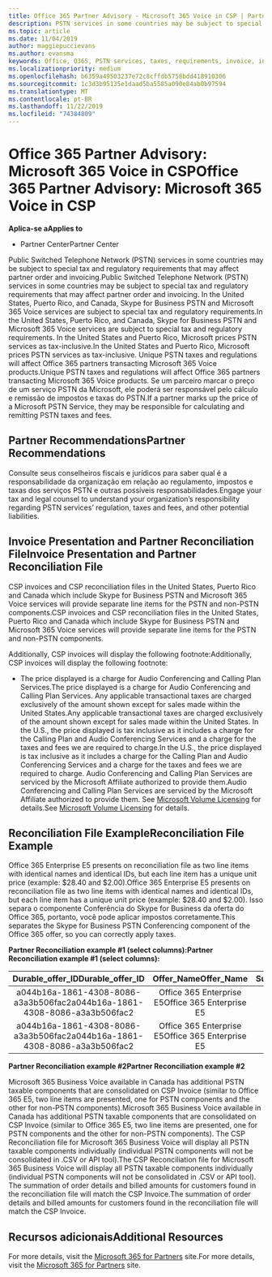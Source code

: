 ```yaml
---
title: Office 365 Partner Advisory - Microsoft 365 Voice in CSP | Partner Center
description: PSTN services in some countries may be subject to special tax and regulatory requirements that may affect partner order and invoicing.
ms.topic: article
ms.date: 11/04/2019
author: maggiepuccievans
ms.author: evansma
keywords: Office, O365, PSTN services, taxes, requirements, invoice, invoicing
ms.localizationpriority: medium
ms.openlocfilehash: b6359a49503237e72c8cffdb5758bdd418910306
ms.sourcegitcommit: 1c3d3b95135e1daad5ba5585a090e84ab0b97594
ms.translationtype: MT
ms.contentlocale: pt-BR
ms.lasthandoff: 11/22/2019
ms.locfileid: "74384809"
---
```

# <a name="office-365-partner-advisory-microsoft-365-voice-in-csp"></a><span data-ttu-id="9e4e1-104">Office 365 Partner Advisory: Microsoft 365 Voice in CSP</span><span class="sxs-lookup"><span data-stu-id="9e4e1-104">Office 365 Partner Advisory: Microsoft 365 Voice in CSP</span></span>

<span data-ttu-id="9e4e1-105">**Aplica-se a**</span><span class="sxs-lookup"><span data-stu-id="9e4e1-105">**Applies to**</span></span>

- <span data-ttu-id="9e4e1-106">Partner Center</span><span class="sxs-lookup"><span data-stu-id="9e4e1-106">Partner Center</span></span>  

<span data-ttu-id="9e4e1-107">Public Switched Telephone Network (PSTN) services in some countries may be subject to special tax and regulatory requirements that may affect partner order and invoicing.</span><span class="sxs-lookup"><span data-stu-id="9e4e1-107">Public Switched Telephone Network (PSTN) services in some countries may be subject to special tax and regulatory requirements that may affect partner order and invoicing.</span></span>  <span data-ttu-id="9e4e1-108">In the United States, Puerto Rico, and Canada, Skype for Business PSTN and Microsoft 365 Voice services are subject to special tax and regulatory requirements.</span><span class="sxs-lookup"><span data-stu-id="9e4e1-108">In the United States, Puerto Rico, and Canada, Skype for Business PSTN and Microsoft 365 Voice services are subject to special tax and regulatory requirements.</span></span> <span data-ttu-id="9e4e1-109">In the United States and Puerto Rico, Microsoft prices PSTN services as tax-inclusive.</span><span class="sxs-lookup"><span data-stu-id="9e4e1-109">In the United States and Puerto Rico, Microsoft prices PSTN services as tax-inclusive.</span></span>  <span data-ttu-id="9e4e1-110">Unique PSTN taxes and regulations will affect Office 365 partners transacting Microsoft 365 Voice products.</span><span class="sxs-lookup"><span data-stu-id="9e4e1-110">Unique PSTN taxes and regulations will affect Office 365 partners transacting Microsoft 365 Voice products.</span></span>  <span data-ttu-id="9e4e1-111">Se um parceiro marcar o preço de um serviço PSTN da Microsoft, ele poderá ser responsável pelo cálculo e remissão de impostos e taxas do PSTN.</span><span class="sxs-lookup"><span data-stu-id="9e4e1-111">If a partner marks up the price of a Microsoft PSTN Service, they may be responsible for calculating and remitting PSTN taxes and fees.</span></span>

## <a name="partner-recommendations"></a><span data-ttu-id="9e4e1-112">Partner Recommendations</span><span class="sxs-lookup"><span data-stu-id="9e4e1-112">Partner Recommendations</span></span>

<span data-ttu-id="9e4e1-113">Consulte seus conselheiros fiscais e jurídicos para saber qual é a responsabilidade da organização em relação ao regulamento, impostos e taxas dos serviços PSTN e outras possíveis responsabilidades.</span><span class="sxs-lookup"><span data-stu-id="9e4e1-113">Engage your tax and legal counsel to understand your organization’s responsibility regarding PSTN services’ regulation, taxes and fees, and other potential liabilities.</span></span>

## <a name="invoice-presentation-and-partner-reconciliation-file"></a><span data-ttu-id="9e4e1-114">Invoice Presentation and Partner Reconciliation File</span><span class="sxs-lookup"><span data-stu-id="9e4e1-114">Invoice Presentation and Partner Reconciliation File</span></span>

<span data-ttu-id="9e4e1-115">CSP invoices and CSP reconciliation files in the United States, Puerto Rico and Canada which include Skype for Business PSTN and Microsoft 365 Voice services will provide separate line items for the PSTN and non-PSTN components.</span><span class="sxs-lookup"><span data-stu-id="9e4e1-115">CSP invoices and CSP reconciliation files in the United States, Puerto Rico and Canada which include Skype for Business PSTN and Microsoft 365 Voice services will provide separate line items for the PSTN and non-PSTN components.</span></span>

<span data-ttu-id="9e4e1-116">Additionally, CSP invoices will display the following footnote:</span><span class="sxs-lookup"><span data-stu-id="9e4e1-116">Additionally, CSP invoices will display the following footnote:</span></span>

* <span data-ttu-id="9e4e1-117">The price displayed is a charge for Audio Conferencing and Calling Plan Services.</span><span class="sxs-lookup"><span data-stu-id="9e4e1-117">The price displayed is a charge for Audio Conferencing and Calling Plan Services.</span></span>  <span data-ttu-id="9e4e1-118">Any applicable transactional taxes are charged exclusively of the amount shown except for sales made within the United States.</span><span class="sxs-lookup"><span data-stu-id="9e4e1-118">Any applicable transactional taxes are charged exclusively of the amount shown except for sales made within the United States.</span></span>  <span data-ttu-id="9e4e1-119">In the U.S., the price displayed is tax inclusive as it includes a charge for the Calling Plan and Audio Conferencing Services and a charge for the taxes and fees we are required to charge.</span><span class="sxs-lookup"><span data-stu-id="9e4e1-119">In the U.S., the price displayed is tax inclusive as it includes a charge for the Calling Plan and Audio Conferencing Services and a charge for the taxes and fees we are required to charge.</span></span>  <span data-ttu-id="9e4e1-120">Audio Conferencing and Calling Plan Services are serviced by the Microsoft Affiliate authorized to provide them.</span><span class="sxs-lookup"><span data-stu-id="9e4e1-120">Audio Conferencing and Calling Plan Services are serviced by the Microsoft Affiliate authorized to provide them.</span></span>  <span data-ttu-id="9e4e1-121">See [Microsoft Volume Licensing](https://go.microsoft.com/fwlink/?LinkId=690247) for details.</span><span class="sxs-lookup"><span data-stu-id="9e4e1-121">See [Microsoft Volume Licensing](https://go.microsoft.com/fwlink/?LinkId=690247) for details.</span></span>

## <a name="reconciliation-file-example"></a><span data-ttu-id="9e4e1-122">Reconciliation File Example</span><span class="sxs-lookup"><span data-stu-id="9e4e1-122">Reconciliation File Example</span></span>

<span data-ttu-id="9e4e1-123">Office 365 Enterprise E5 presents on reconciliation file as two line items with identical names and identical IDs, but each line item has a unique unit price (example: $28.40 and $2.00).</span><span class="sxs-lookup"><span data-stu-id="9e4e1-123">Office 365 Enterprise E5 presents on reconciliation file as two line items with identical names and identical IDs, but each line item has a unique unit price (example: $28.40 and $2.00).</span></span> <span data-ttu-id="9e4e1-124">Isso separa o componente Conferência do Skype for Business da oferta do Office 365, portanto, você pode aplicar impostos corretamente.</span><span class="sxs-lookup"><span data-stu-id="9e4e1-124">This separates the Skype for Business PSTN Conferencing component of the Office 365 offer, so you can correctly apply taxes.</span></span>

<span data-ttu-id="9e4e1-125">**Partner Reconciliation example #1 (select columns):**</span><span class="sxs-lookup"><span data-stu-id="9e4e1-125">**Partner Reconciliation example #1 (select columns):**</span></span>

|<span data-ttu-id="9e4e1-126">**Durable_offer_ID**</span><span class="sxs-lookup"><span data-stu-id="9e4e1-126">**Durable_offer_ID**</span></span>|<span data-ttu-id="9e4e1-127">**Offer_Name**</span><span class="sxs-lookup"><span data-stu-id="9e4e1-127">**Offer_Name**</span></span>|<span data-ttu-id="9e4e1-128">**Subscription_Start_Date**</span><span class="sxs-lookup"><span data-stu-id="9e4e1-128">**Subscription_Start_Date**</span></span>|<span data-ttu-id="9e4e1-129">**Subscription_End_Date**</span><span class="sxs-lookup"><span data-stu-id="9e4e1-129">**Subscription_End_Date**</span></span>|<span data-ttu-id="9e4e1-130">**Charge_Start_Date**</span><span class="sxs-lookup"><span data-stu-id="9e4e1-130">**Charge_Start_Date**</span></span>|<span data-ttu-id="9e4e1-131">**Charge_End_Date**</span><span class="sxs-lookup"><span data-stu-id="9e4e1-131">**Charge_End_Date**</span></span>|<span data-ttu-id="9e4e1-132">**Charge_Type**</span><span class="sxs-lookup"><span data-stu-id="9e4e1-132">**Charge_Type**</span></span>|<span data-ttu-id="9e4e1-133">**Unit_Price**</span><span class="sxs-lookup"><span data-stu-id="9e4e1-133">**Unit_Price**</span></span>|
|:----:|:----:|:----:|:----:|:----:|:----:|:----:|:----:|
|<span data-ttu-id="9e4e1-134">a044b16a-1861-4308-8086-a3a3b506fac2</span><span class="sxs-lookup"><span data-stu-id="9e4e1-134">a044b16a-1861-4308-8086-a3a3b506fac2</span></span>   |<span data-ttu-id="9e4e1-135">Office 365 Enterprise E5</span><span class="sxs-lookup"><span data-stu-id="9e4e1-135">Office 365 Enterprise E5</span></span>   |<span data-ttu-id="9e4e1-136">8/10/2019 0:00</span><span class="sxs-lookup"><span data-stu-id="9e4e1-136">8/10/2019 0:00</span></span>   |<span data-ttu-id="9e4e1-137">8/11/2019 0:00</span><span class="sxs-lookup"><span data-stu-id="9e4e1-137">8/11/2019 0:00</span></span>   |<span data-ttu-id="9e4e1-138">8/11/2019 0:00</span><span class="sxs-lookup"><span data-stu-id="9e4e1-138">8/11/2019 0:00</span></span>|<span data-ttu-id="9e4e1-139">9/10/2019 0:00</span><span class="sxs-lookup"><span data-stu-id="9e4e1-139">9/10/2019 0:00</span></span>   |<span data-ttu-id="9e4e1-140">Taxa do Ciclo</span><span class="sxs-lookup"><span data-stu-id="9e4e1-140">Cycle fee</span></span>   |<span data-ttu-id="9e4e1-141">28,40</span><span class="sxs-lookup"><span data-stu-id="9e4e1-141">28.40</span></span>   |
|<span data-ttu-id="9e4e1-142">a044b16a-1861-4308-8086-a3a3b506fac2</span><span class="sxs-lookup"><span data-stu-id="9e4e1-142">a044b16a-1861-4308-8086-a3a3b506fac2</span></span>   |<span data-ttu-id="9e4e1-143">Office 365 Enterprise E5</span><span class="sxs-lookup"><span data-stu-id="9e4e1-143">Office 365 Enterprise E5</span></span>   |<span data-ttu-id="9e4e1-144">8/10/2019 0:00</span><span class="sxs-lookup"><span data-stu-id="9e4e1-144">8/10/2019 0:00</span></span>   |<span data-ttu-id="9e4e1-145">8/11/2019 0:00</span><span class="sxs-lookup"><span data-stu-id="9e4e1-145">8/11/2019 0:00</span></span>   |<span data-ttu-id="9e4e1-146">8/11/2019 0:00</span><span class="sxs-lookup"><span data-stu-id="9e4e1-146">8/11/2019 0:00</span></span>   |<span data-ttu-id="9e4e1-147">9/10/2019 0:00</span><span class="sxs-lookup"><span data-stu-id="9e4e1-147">9/10/2019 0:00</span></span>   |<span data-ttu-id="9e4e1-148">Taxa do Ciclo</span><span class="sxs-lookup"><span data-stu-id="9e4e1-148">Cycle fee</span></span>   |<span data-ttu-id="9e4e1-149">2,00</span><span class="sxs-lookup"><span data-stu-id="9e4e1-149">2.00</span></span>   |

<span data-ttu-id="9e4e1-150">**Partner Reconciliation example #2**</span><span class="sxs-lookup"><span data-stu-id="9e4e1-150">**Partner Reconciliation example #2**</span></span>

<span data-ttu-id="9e4e1-151">Microsoft 365 Business Voice available in Canada has additional PSTN taxable components that are consolidated on CSP Invoice (similar to Office 365 E5, two line items are presented, one for PSTN components and the other for non-PSTN components).</span><span class="sxs-lookup"><span data-stu-id="9e4e1-151">Microsoft 365 Business Voice available in Canada has additional PSTN taxable components that are consolidated on CSP Invoice (similar to Office 365 E5, two line items are presented, one for PSTN components and the other for non-PSTN components).</span></span>  <span data-ttu-id="9e4e1-152">The CSP Reconciliation file for Microsoft 365 Business Voice will display all PSTN taxable components individually (individual PSTN components will not be consolidated in .CSV or API tool).</span><span class="sxs-lookup"><span data-stu-id="9e4e1-152">The CSP Reconciliation file for Microsoft 365 Business Voice will display all PSTN taxable components individually (individual PSTN components will not be consolidated in .CSV or API tool).</span></span>  <span data-ttu-id="9e4e1-153">The summation of order details and billed amounts for customers found in the reconciliation file will match the CSP Invoice.</span><span class="sxs-lookup"><span data-stu-id="9e4e1-153">The summation of order details and billed amounts for customers found in the reconciliation file will match the CSP Invoice.</span></span>

## <a name="additional-resources"></a><span data-ttu-id="9e4e1-154">Recursos adicionais</span><span class="sxs-lookup"><span data-stu-id="9e4e1-154">Additional Resources</span></span>
<span data-ttu-id="9e4e1-155">For more details, visit the [Microsoft 365 for Partners](https://drumbeat.office.com/Pages/home2016.aspx) site.</span><span class="sxs-lookup"><span data-stu-id="9e4e1-155">For more details, visit the [Microsoft 365 for Partners](https://drumbeat.office.com/Pages/home2016.aspx) site.</span></span>

